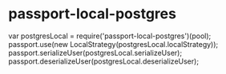 # passport-local-postgres

var postgresLocal = require('passport-local-postgres')(pool);
passport.use(new LocalStrategy(postgresLocal.localStrategy));
passport.serializeUser(postgresLocal.serializeUser);
passport.deserializeUser(postgresLocal.deserializeUser);